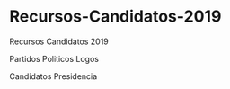# Recursos-Candidatos-2019
Recursos Candidatos 2019

Partidos Politicos
Logos

Candidatos
Presidencia
